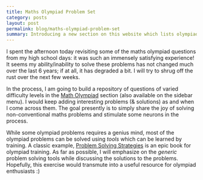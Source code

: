 ```yaml
---
title: Maths Olympiad Problem Set
category: posts
layout: post
permalink: blog/maths-olympiad-problem-set
summary: Introducing a new section on this website which lists olympiad problems and solutions
---
```


I spent the afternoon today revisiting some of the maths olympiad questions from my high school days: it was such an immensely satisfying experience! It seems my ability/inability to solve these problems has not changed much over the last 6 years; if at all, it has degraded a bit. I will try to shrug off the rust over the next few weeks. 

In the process, I am going to build a repository of questions of varied difficulty levels in the [Math Olympiad](/maths) section (also available on the sidebar menu). I would keep adding interesting problems (& solutions) as and when I come across them. The goal presently is to simply share the joy of solving non-conventional maths problems and stimulate some neurons in the process.

While some olympiad problems requires a genius mind, most of the olympiad problems can be solved using *tools* which can be learned by training. A classic example, [Problem Solving Strategies](http://www.amazon.in/Problem-Solving-Strategies-Problem-Books-Mathematics/dp/0387982191) is an epic book for olympiad training. As far as possible, I will emphasize on the *generic* problem solving tools while discussing the solutions to the problems. Hopefully, this exercise would transmute into a useful resource for olympiad enthusiasts :)